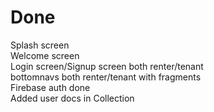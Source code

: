 # Done
Splash screen<br>
Welcome screen<br>
Login screen/Signup screen both renter/tenant <br>
bottomnavs both renter/tenant with fragments <br>
Firebase auth done <br>
Added user docs in Collection<br>



